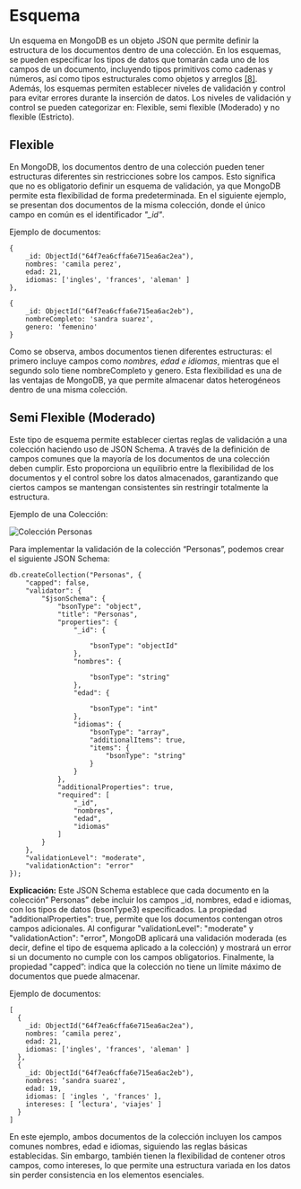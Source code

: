 # Esquema

Un esquema en MongoDB es un objeto JSON que permite definir la estructura de los documentos dentro de una colección. En los esquemas, se pueden especificar los tipos de datos que tomarán cada uno de los campos de un documento, incluyendo tipos primitivos como cadenas y números, así como tipos estructurales como objetos y arreglos ​[[8]](../05-Referencias/05-Referencias.md#8)​. Además, los esquemas permiten establecer niveles de validación y control para evitar errores durante la inserción de datos. Los niveles de validación y control se pueden categorizar en: Flexible, semi flexible (Moderado) y no flexible (Estricto).

## Flexible

En MongoDB, los documentos dentro de una colección pueden tener estructuras diferentes sin restricciones sobre los campos. Esto significa que no es obligatorio definir un esquema de validación, ya que MongoDB permite esta flexibilidad de forma predeterminada. En el siguiente ejemplo, se presentan dos documentos de la misma colección, donde el único campo en común es el identificador _"\_id"_.

Ejemplo de documentos:

```
{
    _id: ObjectId("64f7ea6cffa6e715ea6ac2ea"),
    nombres: 'camila perez',
    edad: 21,
    idiomas: ['ingles', 'frances', 'aleman' ]
},

{
    _id: ObjectId("64f7ea6cffa6e715ea6ac2eb"),
    nombreCompleto: 'sandra suarez',
    genero: 'femenino'
}
```

Como se observa, ambos documentos tienen diferentes estructuras: el primero incluye campos como _nombres, edad e idiomas_, mientras que el segundo solo tiene nombreCompleto y genero. Esta flexibilidad es una de las ventajas de MongoDB, ya que permite almacenar datos heterogéneos dentro de una misma colección.

## Semi Flexible (Moderado)

Este tipo de esquema permite establecer ciertas reglas de validación a una colección haciendo uso de JSON Schema. A través de la definición de campos comunes que la mayoría de los documentos de una colección deben cumplir. Esto proporciona un equilibrio entre la flexibilidad de los documentos y el control sobre los datos almacenados, garantizando que ciertos campos se mantengan consistentes sin restringir totalmente la estructura.

Ejemplo de una Colección:

![Colección Personas](../../imgs/coleccion-personas.jpg)

Para implementar la validación de la colección “Personas”, podemos crear el siguiente JSON Schema:

```
db.createCollection("Personas", {
    "capped": false,
    "validator": {
        "$jsonSchema": {
            "bsonType": "object",
            "title": "Personas",
            "properties": {
                "_id": {

                    "bsonType": "objectId"
                },
                "nombres": {

                    "bsonType": "string"
                },
                "edad": {

                    "bsonType": "int"
                },
                "idiomas": {
                    "bsonType": "array",
                    "additionalItems": true,
                    "items": {
                        "bsonType": "string"
                    }
                }
            },
            "additionalProperties": true,
            "required": [
                "_id",
                "nombres",
                "edad",
                "idiomas"
            ]
        }
    },
    "validationLevel": "moderate",
    "validationAction": "error"
});
```

**Explicación:** Este JSON Schema establece que cada documento en la colección” Personas” debe incluir los campos \_id, nombres, edad e idiomas, con los tipos de datos (bsonType3) especificados. La propiedad "additionalProperties": true, permite que los documentos contengan otros campos adicionales. Al configurar "validationLevel": "moderate" y "validationAction": "error", MongoDB aplicará una validación moderada (es decir, define el tipo de esquema aplicado a la colección) y mostrará un error si un documento no cumple con los campos obligatorios. Finalmente, la propiedad "capped”: indica que la colección no tiene un límite máximo de documentos que puede almacenar.

Ejemplo de documentos:

```
[
  {
    _id: ObjectId("64f7ea6cffa6e715ea6ac2ea"),
    nombres: ‘camila perez',
    edad: 21,
    idiomas: ['ingles', 'frances', 'aleman' ]
  },
  {
    _id: ObjectId("64f7ea6cffa6e715ea6ac2eb"),
    nombres: ‘sandra suarez',
    edad: 19,
    idiomas: [ 'ingles ', 'frances' ],
    intereses: [ ‘lectura', 'viajes' ]
  }
]
```

En este ejemplo, ambos documentos de la colección incluyen los campos comunes nombres, edad e idiomas, siguiendo las reglas básicas establecidas. Sin embargo, también tienen la flexibilidad de contener otros campos, como intereses, lo que permite una estructura variada en los datos sin perder consistencia en los elementos esenciales.
